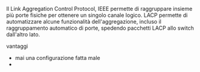 Il Link Aggregation Control Protocol, IEEE permette di raggruppare insieme più porte fisiche per ottenere un singolo canale logico. LACP permette di automatizzare alcune funzionalità dell'aggregazione, incluso il raggruppamento automatico di porte, spedendo pacchetti LACP allo switch dall'altro lato.

vantaggi 
- mai una configurazione fatta male 
- 